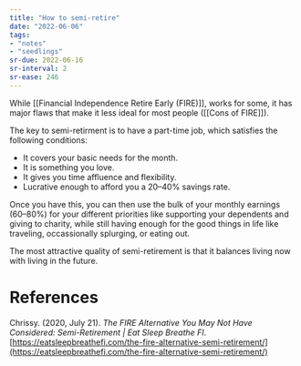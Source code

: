```yaml
---
title: "How to semi-retire"
date: "2022-06-06"
tags:
- "notes"
- "seedlings"
sr-due: 2022-06-16
sr-interval: 2
sr-ease: 246
---
```


While [[Financial Independence Retire Early (FIRE)]], works for some, it has major flaws that make it less ideal for most people ([[Cons of FIRE]]).

The key to semi-retirment is to have a part-time job, which satisfies the following conditions:

- It covers your basic needs for the month.
- It is something you love.
- It gives you time affluence and flexibility.
- Lucrative enough to afford you a 20–40% savings rate.

Once you have this, you can then use the bulk of your monthly earnings (60–80%) for your different priorities like supporting your dependents and giving to charity, while still having enough for the good things in life  like traveling, occassionally splurging, or eating out.

The most attractive quality of semi-retirement is that it balances living now with living in the future.

# References

Chrissy. (2020, July 21). _The FIRE Alternative You May Not Have Considered: Semi-Retirement | Eat Sleep Breathe FI_. [https://eatsleepbreathefi.com/the-fire-alternative-semi-retirement/](https://eatsleepbreathefi.com/the-fire-alternative-semi-retirement/)